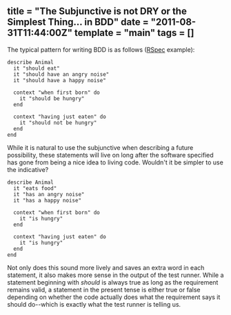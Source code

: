 title = "The Subjunctive is not DRY or the Simplest Thing… in BDD"
date = "2011-08-31T11:44:00Z"
template = "main"
tags = []
---
The typical pattern for writing BDD is as follows ([RSpec](http://relishapp.com/rspec/docs/two-minute-tutorial) example):

    describe Animal
      it "should eat"
      it "should have an angry noise"
      it "should have a happy noise"

      context "when first born" do 
        it "should be hungry"
      end

      context "having just eaten" do
        it "should not be hungry"
      end               
    end

While it is natural to use the subjunctive when describing a future possibility, these statements will live on long after the software specified has gone from being a nice idea to living code. Wouldn't it be simpler to use the indicative? 

    describe Animal
      it "eats food"
      it "has an angry noise"
      it "has a happy noise"

      context "when first born" do 
        it "is hungry"
      end

      context "having just eaten" do
        it "is hungry"
      end
    end

Not only does this sound more lively and saves an extra word in each statement, it also makes more sense in the output of the test runner. While a statement beginning with _should_ is always true as long as the requirement remains valid, a statement in the present tense is either true or false depending on whether the code actually does what the requirement says it should do--which is exactly what the test runner is telling us.
